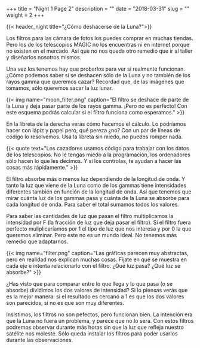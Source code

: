 +++
title = "Night 1 Page 2"
description = ""
date = "2018-03-31"
slug = ""
weight = 2
+++

{{< header_night title="¿Cómo deshacerse de la Luna?">}}

Los filtros para las cámara de fotos los puedes comprar en muchas tiendas. Pero los de los telescopios MAGIC no los encuentras ni en internet porque no existen en el mercado. Así que no nos queda otro remedio que ir al taller y diseñarlos nosotros mismos.

Una vez los tenemos hay que probarlos para ver si realmente funcionan. ¿Cómo podemos saber si se deshacen sólo de la Luna y no también de los rayos gamma que queremos cazar? Recordad que, de las imágenes que tomamos, sólo queremos sacar la luz lunar.

{{< img name="moon_filter.png" caption="El filtro se deshace de parte de la Luna y deja pasar parte de los rayos gamma. ¡Pero no es perfecto! Con este esquema podrás calcular si el filtro funciona como esperamos." >}}

En la libreta de la derecha verás cómo hacemos el cálculo. Lo podríamos hacer con lápiz y papel pero, qué pereza ¿no? Con un par de líneas de código lo resolvemos. Usa la libreta sin miedo, no puedes romper nada.

{{< quote
    text="Los cazadores usamos código para trabajar con los datos de los telescopios. No le tengas miedo a la programación, los ordenadores sólo hacen lo que les decimos. Y si los controlas, te ayudan a hacer las cosas más rápidamente." >}}

El filtro absorbe más o menos luz dependiendo de la longitud de onda. Y tanto la luz que viene de la Luna como de los gammas tiene intensidades diferentes también en función de la longitud de onda. Así que tenemos que mirar cuánta luz de los gammas pasa y cuánta de la Luna se absorbe para cada longitud de onda. Para saber el total sumamos todos los valores.

Para saber las cantidades de luz que pasan el filtro multiplicamos la intensidad por F (la fracción de luz que deja pasar el filtro). Si el filtro fuera perfecto muliplicaríamos por 1 el tipo de luz que nos interesa y por 0 la que queremos eliminar. Pero este no es un mundo ideal. No tenemos más remedio que adaptarnos.

{{< img name="filter.png" caption="Las gráficas parecen muy abstractas, pero en realidad nos explican muchas cosas. Fíjate en qué se muestra en cada eje e intenta relacionarlo con el filtro. ¿Qué luz pasa? ¿Qué luz se absorbe?" >}}

¿Has visto que para comparar entre lo que llega y lo que pasa (o se absorbe) dividimos los dos valores de intensidad? Si lo piensas verás que es la mejor manera: si el resultado es cercano a 1 es que los dos valores son parecidos, si no es que son muy diferentes.

Insistimos, los filtros no son pefectos, pero funcionan bien. La intención era que la Luna no fuera un problema, y parece que no lo será. Con estos filtros podremos observar durante más horas sin que la luz que refleja nuestro satélite nos moleste. Sólo queda instalar los filtros para poder usarlos durante las observaciones.
